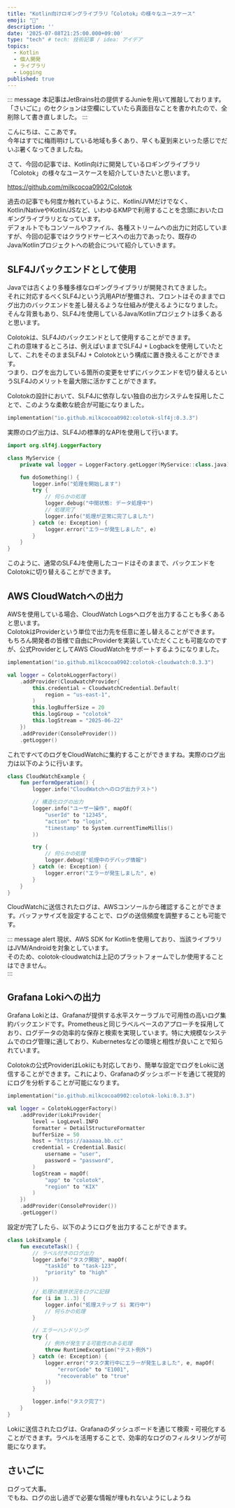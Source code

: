 ```yaml
---
title: "Kotlin向けロギングライブラリ「Colotok」の様々なユースケース"
emoji: "💭"
description: ''
date: '2025-07-08T21:25:00.000+09:00'
type: "tech" # tech: 技術記事 / idea: アイデア
topics:
  - Kotlin
  - 個人開発
  - ライブラリ
  - Logging
published: true
---
```


::: message
本記事はJetBrains社の提供するJunieを用いて推敲しております。  
「さいごに」のセクションは空欄にしていたら真面目なことを書かれたので、全削除して書き直しました。
:::


こんにちは、ここあです。  
今年はすでに梅雨明けしている地域も多くあり、早くも夏到来といった感じでだいぶ暑くなってきましたね。  

さて、今回の記事では、Kotlin向けに開発しているロギングライブラリ「Colotok」の様々なユースケースを紹介していきたいと思います。  

https://github.com/milkcocoa0902/Colotok

過去の記事でも何度か触れているように、Kotlin/JVMだけでなく、Kotlin/NativeやKotlin/JSなど、いわゆるKMPで利用することを念頭においたロギングライブラリとなっています。  
デフォルトでもコンソールやファイル、各種ストリームへの出力に対応していますが、今回の記事ではクラウドサービスへの出力であったり、既存のJava/Kotlinプロジェクトへの統合について紹介していきます。  


## SLF4Jバックエンドとして使用
Javaでは古くより多種多様なロギングライブラリが開発されてきました。  
それに対応するべくSLF4Jという汎用APIが整備され、フロントはそのままでログ出力のバックエンドを差し替えるような仕組みが使えるようになりました。  
そんな背景もあり、SLF4Jを使用しているJava/Kotlinプロジェクトは多くあると思います。

Colotokは、SLF4Jのバックエンドとして使用することができます。  
これの意味するところは、例えばいままでSLF4J + Logbackを使用していたとして、これをそのままSLF4J + Colotokという構成に置き換えることができます。    
つまり、ログを出力している箇所の変更をせずにバックエンドを切り替えるというSLF4Jのメリットを最大限に活かすことができます。  

Colotokの設計において、SLF4Jに依存しない独自の出力システムを採用したことで、このような柔軟な統合が可能になりました。  

```kotlin:build.gradle.kts
implementation("io.github.milkcocoa0902:colotok-slf4j:0.3.3")
```

実際のログ出力は、SLF4Jの標準的なAPIを使用して行います。

```kotlin:LoggingExample.kt
import org.slf4j.LoggerFactory

class MyService {
    private val logger = LoggerFactory.getLogger(MyService::class.java)

    fun doSomething() {
        logger.info("処理を開始します")
        try {
            // 何らかの処理
            logger.debug("中間状態: データ処理中")
            // 処理完了
            logger.info("処理が正常に完了しました")
        } catch (e: Exception) {
            logger.error("エラーが発生しました", e)
        }
    }
}
```

このように、通常のSLF4Jを使用したコードはそのままで、バックエンドをColotokに切り替えることができます。


## AWS CloudWatchへの出力
AWSを使用している場合、CloudWatch Logsへログを出力することも多くあると思います。  
ColotokはProviderという単位で出力先を任意に差し替えることができます。  
もちろん開発者の皆様で自由にProviderを実装していただくことも可能なのですが、公式ProviderとしてAWS CloudWatchをサポートするようになりました。  

```kotlin:build.gradle.kts
implementation("io.github.milkcocoa0902:colotok-cloudwatch:0.3.3")
```

```kotlin:CloudWatchSetup.kt
val logger = ColotokLoggerFactory()
    .addProvider(CloudwatchProvider{
        this.credential = CloudwatchCredential.Default(
            region = "us-east-1",
        )
        this.logBufferSize = 20
        this.logGroup = "colotok"
        this.logStream = "2025-06-22"
    })
    .addProvider(ConsoleProvider())
    .getLogger()
```

これですべてのログをCloudWatchに集約することができますね。実際のログ出力は以下のように行います。

```kotlin:CloudWatchLogging.kt
class CloudWatchExample {
    fun performOperation() {
        logger.info("CloudWatchへのログ出力テスト")

        // 構造化ログの出力
        logger.info("ユーザー操作", mapOf(
            "userId" to "12345",
            "action" to "login",
            "timestamp" to System.currentTimeMillis()
        ))

        try {
            // 何らかの処理
            logger.debug("処理中のデバッグ情報")
        } catch (e: Exception) {
            logger.error("エラーが発生しました", e)
        }
    }
}
```

CloudWatchに送信されたログは、AWSコンソールから確認することができます。バッファサイズを設定することで、ログの送信頻度を調整することも可能です。

::: message alert
現状、AWS SDK for Kotlinを使用しており、当該ライブラリはJVM/Androidを対象としています。  
そのため、colotok-cloudwatchは上記のプラットフォームでしか使用することはできません。  
:::

## Grafana Lokiへの出力
Grafana Lokiとは、Grafanaが提供する水平スケーラブルで可用性の高いログ集約バックエンドです。Prometheusと同じラベルベースのアプローチを採用しており、ログデータの効率的な保存と検索を実現しています。特に大規模なシステムでのログ管理に適しており、Kubernetesなどの環境と相性が良いことで知られています。

Colotokの公式ProviderはLokiにも対応しており、簡単な設定でログをLokiに送信することができます。これにより、Grafanaのダッシュボードを通じて視覚的にログを分析することが可能になります。  


```kotlin:build.gradle.kts
implementation("io.github.milkcocoa0902:colotok-loki:0.3.3")
```


```kotlin:LokiSetup.kt
val logger = ColotokLoggerFactory()
    .addProvider(LokiProvider{
        level = LogLevel.INFO
        formatter = DetailStructureFormatter
        bufferSize = 50
        host = "https://aaaaaa.bb.cc"
        credential = Credential.Basic(
            username = "user",
            password = "password",
        )
        logStream = mapOf(
            "app" to "colotok",
            "region" to "KIX"
        )
    })
    .addProvider(ConsoleProvider())
    .getLogger()
```

設定が完了したら、以下のようにログを出力することができます。

```kotlin:LokiLogging.kt
class LokiExample {
    fun executeTask() {
        // ラベル付きのログ出力
        logger.info("タスク開始", mapOf(
            "taskId" to "task-123",
            "priority" to "high"
        ))

        // 処理の進捗状況をログに記録
        for (i in 1..3) {
            logger.info("処理ステップ $i 実行中")
            // 何らかの処理
        }

        // エラーハンドリング
        try {
            // 例外が発生する可能性のある処理
            throw RuntimeException("テスト例外")
        } catch (e: Exception) {
            logger.error("タスク実行中にエラーが発生しました", e, mapOf(
                "errorCode" to "E1001",
                "recoverable" to "true"
            ))
        }

        logger.info("タスク完了")
    }
}
```

Lokiに送信されたログは、Grafanaのダッシュボードを通じて検索・可視化することができます。ラベルを活用することで、効率的なログのフィルタリングが可能になります。


## さいごに

ログって大事。  
でもね、ログの出し過ぎで必要な情報が埋もれないようにしようね